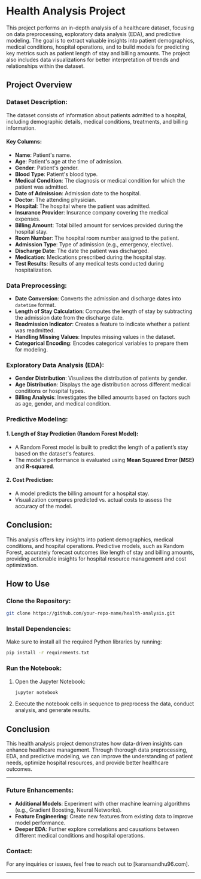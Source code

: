 # Health Analysis Project

This project performs an in-depth analysis of a healthcare dataset, focusing on data preprocessing, exploratory data analysis (EDA), and predictive modeling. The goal is to extract valuable insights into patient demographics, medical conditions, hospital operations, and to build models for predicting key metrics such as patient length of stay and billing amounts. The project also includes data visualizations for better interpretation of trends and relationships within the dataset.

## Project Overview

### Dataset Description:
The dataset consists of information about patients admitted to a hospital, including demographic details, medical conditions, treatments, and billing information.

#### Key Columns:
- **Name**: Patient's name.
- **Age**: Patient's age at the time of admission.
- **Gender**: Patient's gender.
- **Blood Type**: Patient's blood type.
- **Medical Condition**: The diagnosis or medical condition for which the patient was admitted.
- **Date of Admission**: Admission date to the hospital.
- **Doctor**: The attending physician.
- **Hospital**: The hospital where the patient was admitted.
- **Insurance Provider**: Insurance company covering the medical expenses.
- **Billing Amount**: Total billed amount for services provided during the hospital stay.
- **Room Number**: The hospital room number assigned to the patient.
- **Admission Type**: Type of admission (e.g., emergency, elective).
- **Discharge Date**: The date the patient was discharged.
- **Medication**: Medications prescribed during the hospital stay.
- **Test Results**: Results of any medical tests conducted during hospitalization.

### Data Preprocessing:
- **Date Conversion**: Converts the admission and discharge dates into `datetime` format.
- **Length of Stay Calculation**: Computes the length of stay by subtracting the admission date from the discharge date.
- **Readmission Indicator**: Creates a feature to indicate whether a patient was readmitted.
- **Handling Missing Values**: Imputes missing values in the dataset.
- **Categorical Encoding**: Encodes categorical variables to prepare them for modeling.

### Exploratory Data Analysis (EDA):
- **Gender Distribution**: Visualizes the distribution of patients by gender.
- **Age Distribution**: Displays the age distribution across different medical conditions or hospital types.
- **Billing Analysis**: Investigates the billed amounts based on factors such as age, gender, and medical condition.

### Predictive Modeling:
#### 1. **Length of Stay Prediction** (Random Forest Model):
- A Random Forest model is built to predict the length of a patient’s stay based on the dataset's features.
- The model's performance is evaluated using **Mean Squared Error (MSE)** and **R-squared**.

#### 2. **Cost Prediction**:
- A model predicts the billing amount for a hospital stay.
- Visualization compares predicted vs. actual costs to assess the accuracy of the model.

## Conclusion:
This analysis offers key insights into patient demographics, medical conditions, and hospital operations. Predictive models, such as Random Forest, accurately forecast outcomes like length of stay and billing amounts, providing actionable insights for hospital resource management and cost optimization.

## How to Use

### Clone the Repository:
```bash
git clone https://github.com/your-repo-name/health-analysis.git
```

### Install Dependencies:
Make sure to install all the required Python libraries by running:
```bash
pip install -r requirements.txt
```

### Run the Notebook:
1. Open the Jupyter Notebook:
   ```bash
   jupyter notebook
   ```
2. Execute the notebook cells in sequence to preprocess the data, conduct analysis, and generate results.

## Conclusion
This health analysis project demonstrates how data-driven insights can enhance healthcare management. Through thorough data preprocessing, EDA, and predictive modeling, we can improve the understanding of patient needs, optimize hospital resources, and provide better healthcare outcomes.

---

### Future Enhancements:
- **Additional Models**: Experiment with other machine learning algorithms (e.g., Gradient Boosting, Neural Networks).
- **Feature Engineering**: Create new features from existing data to improve model performance.
- **Deeper EDA**: Further explore correlations and causations between different medical conditions and hospital operations.


### Contact:
For any inquiries or issues, feel free to reach out to [karansandhu96.com].

---
